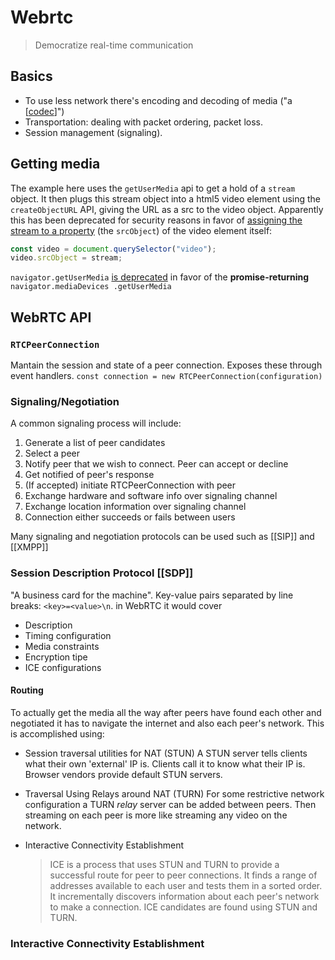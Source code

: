 # Webrtc

> Democratize real-time communication

## Basics

- To use less network there's encoding and decoding of media ("a [[codec]]")
- Transportation: dealing with packet ordering, packet loss.
- Session management (signaling).

## Getting media

The example here uses the `getUserMedia` api to get a hold of a `stream` object. It then plugs this stream object into a html5 video element using the `createObjectURL` API, giving the URL as a src to the video object.
Apparently this has been deprecated for security reasons in favor of [assigning the stream to a property](<(https://stackoverflow.com/questions/27120757/failed-to-execute-createobjecturl-on-url)>) (the `srcObject`) of the video element itself:

```javascript
const video = document.querySelector("video");
video.srcObject = stream;
```

`navigator.getUserMedia` [is deprecated](https://developer.mozilla.org/en-US/docs/Web/API/Navigator/getUserMedia) in favor of the **promise-returning** `navigator.mediaDevices .getUserMedia`

## WebRTC API

### `RTCPeerConnection`

Mantain the session and state of a peer connection. Exposes these through event handlers.
`const connection = new RTCPeerConnection(configuration)`

### Signaling/Negotiation

A common signaling process will include:

1. Generate a list of peer candidates
2. Select a peer
3. Notify peer that we wish to connect. Peer can accept or decline
4. Get notified of peer's response
5. (If accepted) initiate RTCPeerConnection with peer
6. Exchange hardware and software info over signaling channel
7. Exchange location information over signaling channel
8. Connection either succeeds or fails between users

Many signaling and negotiation protocols can be used such as [[SIP]] and [[XMPP]]

### Session Description Protocol [[SDP]]

"A business card for the machine". Key-value pairs separated by line breaks: `<key>=<value>\n`. in WebRTC it would cover

- Description
- Timing configuration
- Media constraints
- Encryption tipe
- ICE configurations

#### Routing

To actually get the media all the way after peers have found each other and negotiated it has to navigate the internet and also each peer's network. This is accomplished using:

- Session traversal utilities for NAT (STUN)
  A STUN server tells clients what their own 'external' IP is. Clients call it to know what their IP is.
  Browser vendors provide default STUN servers.

- Traversal Using Relays around NAT (TURN)
  For some restrictive network configuration a TURN _relay_ server can be added between peers. Then streaming on each peer is more like streaming any video on the network.

- Interactive Connectivity Establishment
  > ICE is a process that uses STUN and TURN to provide a successful route for peer to peer connections.
  > It finds a range of addresses available to each user and tests them in a sorted order. It incrementally discovers information about each peer's network to make a connection.
  > ICE candidates are found using STUN and TURN.

### Interactive Connectivity Establishment

[//begin]: # "Autogenerated link references for markdown compatibility"
[codec]: codec "Codec"
[//end]: # "Autogenerated link references"
